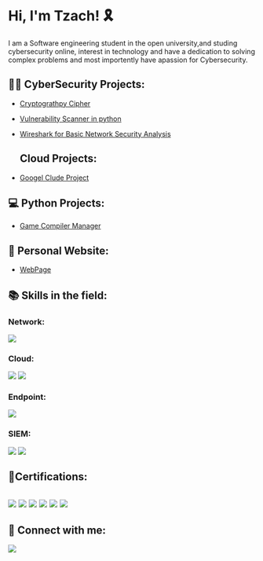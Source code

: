 <h1>Hi, I'm Tzach! 🎗 <br/><a a></h1>
I am a Software engineering student in the open university,and studing cybersecurity online, interest in technology and have a dedication to solving complex problems and most importently have apassion for Cybersecurity.
  
<h2>👨‍💻 CyberSecurity Projects:</h2>

  - [Cryptograthpy Cipher ](https://github.com/TzachTetro/Cryptography-Cipher.git)
  - [Vulnerability Scanner in python](https://github.com/TzachTetro/Vulnerability-Scanner.git)
  - [Wireshark for Basic Network Security Analysis](https://github.com/TzachTetro/WireShark-Project.git)
    

    <h2>Cloud Projects:</h2>
    
  - [Googel Clude Project](https://github.com/TzachTetro/Change-firewall-rules-using-Terraform-and-Cloud-Shell.git)



<h2>💻 Python Projects:</h2>

  - [Game Compiler Manager](https://github.com/TzachTetro/Game-Compiler-Manager.git)

<h2>📄 Personal Website:</h2>

 - [WebPage](https://bit.ly/Tzach-Web)
  
<h2>📚 Skills in the field:</h2>

### Network:
<div>
    <img src="https://img.shields.io/badge/-Wireshark-1679A7?&style=for-the-badge&logo=Wireshark&logoColor=white" />    
</div>

### Cloud:
<img src="https://img.shields.io/badge/-AWS-4D4D4D?&style=for-the-badge&logo=Amazon&logoColor=white"  /> <img src="https://img.shields.io/badge/- Microsoft Azure-00A4EF?&style=for-the-badge&logo=Microsoft&logoColor=white" />



### Endpoint:
<div>
    <img src="https://img.shields.io/badge/-Microsoft_Defender_for_Endpoint-00A4EF?&style=for-the-badge&logo=Microsoft&logoColor=white" />
</div>

### SIEM:
<div>
    <img src="https://img.shields.io/badge/-Microsoft_Sentinel-0078D4?&style=for-the-badge&logo=Microsoft&logoColor=white" />
    <img src="https://img.shields.io/badge/-Splunk-000000?&style=for-the-badge&logo=Splunk&logoColor=white" />
</div>


<h2>📄Certifications:<h2>
<div>
<img src="https://img.shields.io/badge/-SSCP-006400?&style=for-the-badge&logo=ISC2&logoColor=white" />
<img src="https://img.shields.io/badge/-AWS-4D4D4D?&style=for-the-badge&logo=Amazon&logoColor=white" />
<img src="https://img.shields.io/badge/-Cisco-00A4EF?&style=for-the-badge&logo=Cisco&logoColor=white" />
<img src="https://img.shields.io/badge/-Googel-000075?&style=for-the-badge&logoColor=white" />
<img src="https://img.shields.io/badge/-Qualys-EF3B2D?&style=for-the-badge&logoColor=white" />
<img src="https://img.shields.io/badge/-Coursera-000080?&style=for-the-badge&logo=Coursera&logoColor=white" />
</div>


<h2> 🤳 Connect with me:</h2>

<a href="https://www.linkedin.com/in/tzachtetro"><img src="https://img.shields.io/badge/-LinkedIn-0072b1?&style=for-the-badge&logo=linkedin&logoColor=white" /></a>

<!--

